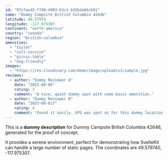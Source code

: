 ```yaml
---
id: "97cfae45-f740-4003-b3c1-b32bda04cb81"
name: "Dummy Campsite British Columbia 42646"
latitude: 49.57974
longitude: -117.975307
continent: "north-america"
country: "canada"
region: "british-columbia"
amenities:
  - "toilet"
  - "cell-service"
  - "picnic-table"
  - "dog-friendly"
images:
  - "https://res.cloudinary.com/demo/image/upload/v1/sample.jpg"
reviews:
  - author: "Dummy Reviewer A"
    date: "2025-08-06"
    rating: 3
    comment: "A nice, quiet dummy spot with some basic amenities."
  - author: "Dummy Reviewer B"
    date: "2025-08-017"
    rating: 4
    comment: "Found it easily. GPS was spot on for this dummy location."
---
```


This is a **dummy description** for Dummy Campsite British Columbia 42646, generated for the proof of concept.

It provides a serene environment, perfect for demonstrating how SvelteKit can handle a large number of static pages. The coordinates are 49.579740, -117.975307.
